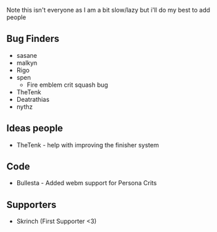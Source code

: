 Note this isn't everyone as I am a bit slow/lazy but i'll do my best to add people
## Bug Finders
- sasane
- malkyn
- Rigo
- spen
  - Fire emblem crit squash bug
- TheTenk
- Deatrathias
- nythz
## Ideas people
- TheTenk - help with improving the finisher system
## Code
- Bullesta - Added webm support for Persona Crits
## Supporters
- Skrinch (First Supporter <3)
